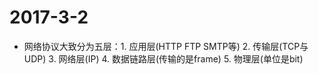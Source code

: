 # 2017-3-2
* 网络协议大致分为五层：1. 应用层(HTTP FTP SMTP等)
                      2. 传输层(TCP与UDP)
                      3. 网络层(IP)
                      4. 数据链路层(传输的是frame)
                      5. 物理层(单位是bit)